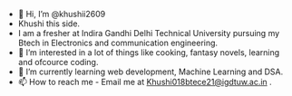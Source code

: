 - 👋 Hi, I’m @khushii2609
- Khushi this side.
- I am a fresher at Indira Gandhi Delhi Technical University pursuing my Btech in Electronics and communication engineering.
- 👀 I’m interested in a lot of things like cooking, fantasy novels, learning and ofcource coding.
- 🌱 I’m currently learning web development, Machine Learning and DSA.
- 📫 How to reach me - Email me at Khushi018btece21@igdtuw.ac.in .

<!---
khushii2609/khushii2609 is a ✨ special ✨ repository because its `README.md` (this file) appears on your GitHub profile.
You can click the Preview link to take a look at your changes.
--->
